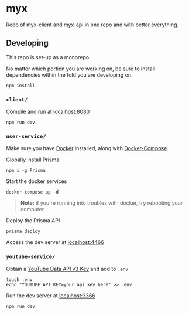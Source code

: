 # myx

Redo of myx-client and myx-api in one repo and with better everything.

## Developing

This repo is set-up as a monorepo.

No matter which portion you are working on, be sure to install dependencies within the fold you are developing on.

```shell
npm install
```

### `client/`

Compile and run at [localhost:8080](https://localhost:8080)

```
npm run dev
```

### `user-service/`

Make sure you have [Docker](https://docker.com) installed, along with [Docker-Compose](https://docs.docker.com/compose/).

Globally install [Prisma](https://prisma.io).

```shell
npm i -g Prisma
```

Start the docker services

```shell
docker-compose up -d
```

> **Note:** if you're running into troubles with docker, try rebooting your computer.

Deploy the Prisma API

```shell
prisma deploy
```

Access the dev server at [localhost:4466](https://localhost:4466)

### `youtube-service/`

Obtain a [YouTube Data API v3 Key](https://developers.google.com/youtube/registering_an_application) and add to `.env`

```
touch .env
echo "YOUTUBE_API_KEY=your_api_key_here" >> .env
```

Run the dev server at [localhost:3366](https://localhost:3366)

```
npm run dev
```

